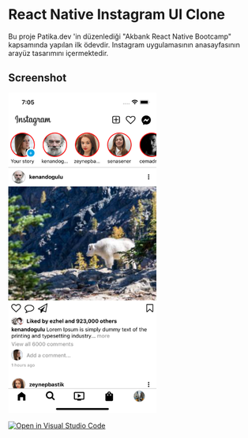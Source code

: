 
# React Native Instagram UI Clone

Bu proje Patika.dev 'in düzenlediği "Akbank React Native Bootcamp" kapsamında yapılan ilk ödevdir. Instagram uygulamasının anasayfasının arayüz tasarımını içermektedir. 

## Screenshot

<img src="src/assets/screenshot.png" width="300"/>


[![Open in Visual Studio Code](https://classroom.github.com/assets/open-in-vscode-c66648af7eb3fe8bc4f294546bfd86ef473780cde1dea487d3c4ff354943c9ae.svg)](https://classroom.github.com/online_ide?assignment_repo_id=8217959&assignment_repo_type=AssignmentRepo)
